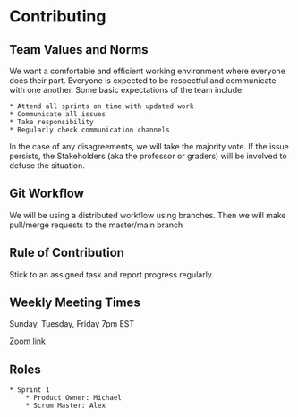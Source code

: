 # Contributing
## Team Values and Norms

We want a comfortable and efficient working environment where everyone does their part. Everyone is expected to be respectful and communicate with one another. Some basic expectations of the team include:

	* Attend all sprints on time with updated work
	* Communicate all issues
	* Take responsibility
	* Regularly check communication channels

In the case of any disagreements, we will take the majority vote. If the issue persists, the Stakeholders (aka the professor or graders) will be involved to defuse the situation.

## Git Workflow

We will be using a distributed workflow using branches. Then we will make pull/merge requests to the master/main branch

## Rule of Contribution

Stick to an assigned task and report progress regularly.

## Weekly Meeting Times

Sunday, Tuesday, Friday 7pm EST

[Zoom link](https://nyu.zoom.us/j/7607527625)

## Roles

	* Sprint 1
		* Product Owner: Michael
		* Scrum Master: Alex 


